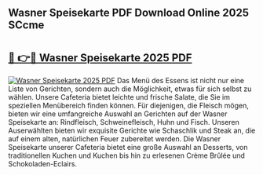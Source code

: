 ## Wasner Speisekarte PDF Download Online 2025 SCcme

# <h2><a href="http://gc9at6.nevu.top/?p=Wasner+Speisekarte">🔗 👉🔴 Wasner Speisekarte 2025 PDF</a></h2>

[![Wasner Speisekarte 2025 PDF](https://i.imgur.com/dBaPXMq.png)](http://gc9at6.nevu.top/?p=Wasner+Speisekarte)
Das Menü des Essens ist nicht nur eine Liste von Gerichten, sondern auch die Möglichkeit, etwas für sich selbst zu wählen. Unsere Cafeteria bietet leichte und frische Salate, die Sie im speziellen Menübereich finden können. Für diejenigen, die Fleisch mögen, bieten wir eine umfangreiche Auswahl an Gerichten auf der Wasner Speisekarte an: Rindfleisch, Schweinefleisch, Huhn und Fisch. Unseren Auserwählten bieten wir exquisite Gerichte wie Schaschlik und Steak an, die auf einem alten, natürlichen Feuer zubereitet werden. Die Wasner Speisekarte unserer Cafeteria bietet eine große Auswahl an Desserts, von traditionellen Kuchen und Kuchen bis hin zu erlesenen Crème Brûlée und Schokoladen-Eclairs.
